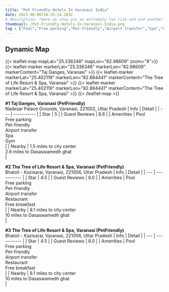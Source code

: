 ```yaml
---
title: "Pet Friendly Hotels In Varanasi India"
date: 2023-08-06T20:35:14.283Z
# description: "Here we show you an extremely low risk and and another medium risk approach to earn passive income "
thumbnail: /Pet-Friendly-Hotels-In-Varanasi-India.png
tag : ["Pool","Free parking","Pet-friendly","Airport transfer","Spa","Gym","Restaurant","Free breakfast"]
---
```


## Dynamic Map
{{< leaflet-map  mapLat="25.336346" mapLon="82.98609" zoom="8">}}
    {{< leaflet-marker markerLat="25.336346" markerLon="82.98609" markerContent="Taj Ganges, Varanasi" >}}
    {{< leaflet-marker markerLat="25.402119" markerLon="82.884441" markerContent="The Tree of Life Resort & Spa, Varanasi" >}}
    {{< leaflet-marker markerLat="25.402119" markerLon="82.884441" markerContent="The Tree of Life Resort & Spa, Varanasi" >}}
{{< /leaflet-map >}}


**#1 Taj Ganges, Varanasi (PetFriendly)**<br>Nadesar Palace Grounds, Varanasi, 221002, Uttar Pradesh
| Info | Detail |
| --- | ----------- |
| Star | 5 |
| Guest Reviews | 8.6 |
| Amenities | Pool<br>Free parking<br>Pet-friendly<br>Airport transfer<br>Spa<br>Gym<br> |
| Nearby | 1.5 miles to city center<br>2.6 miles to Dasaswamedh ghat<br> |

**#2 The Tree of Life Resort & Spa, Varanasi (PetFriendly)**<br>Bhatoli - Kazisarai, Varanasi, 221006, Uttar Pradesh
| Info | Detail |
| --- | ----------- |
| Star | 4.5 |
| Guest Reviews | 8.0 |
| Amenities | Pool<br>Free parking<br>Pet-friendly<br>Airport transfer<br>Restaurant<br>Free breakfast<br> |
| Nearby | 8.1 miles to city center<br>10 miles to Dasaswamedh ghat<br> |

**#3 The Tree of Life Resort & Spa, Varanasi (PetFriendly)**<br>Bhatoli - Kazisarai, Varanasi, 221006, Uttar Pradesh
| Info | Detail |
| --- | ----------- |
| Star | 4.5 |
| Guest Reviews | 8.0 |
| Amenities | Pool<br>Free parking<br>Pet-friendly<br>Airport transfer<br>Restaurant<br>Free breakfast<br> |
| Nearby | 8.1 miles to city center<br>10 miles to Dasaswamedh ghat<br> |

